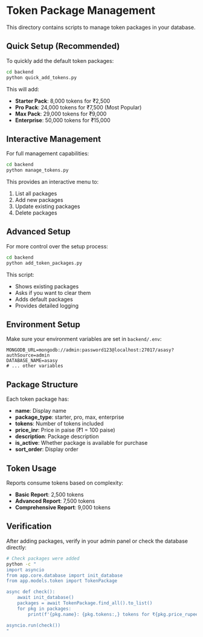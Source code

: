 # Token Package Management

This directory contains scripts to manage token packages in your database.

## Quick Setup (Recommended)

To quickly add the default token packages:

```bash
cd backend
python quick_add_tokens.py
```

This will add:
- **Starter Pack**: 8,000 tokens for ₹2,500
- **Pro Pack**: 24,000 tokens for ₹7,500 (Most Popular)
- **Max Pack**: 29,000 tokens for ₹9,000
- **Enterprise**: 50,000 tokens for ₹15,000

## Interactive Management

For full management capabilities:

```bash
cd backend
python manage_tokens.py
```

This provides an interactive menu to:
1. List all packages
2. Add new packages
3. Update existing packages
4. Delete packages

## Advanced Setup

For more control over the setup process:

```bash
cd backend
python add_token_packages.py
```

This script:
- Shows existing packages
- Asks if you want to clear them
- Adds default packages
- Provides detailed logging

## Environment Setup

Make sure your environment variables are set in `backend/.env`:

```env
MONGODB_URL=mongodb://admin:password123@localhost:27017/asasy?authSource=admin
DATABASE_NAME=asasy
# ... other variables
```

## Package Structure

Each token package has:
- **name**: Display name
- **package_type**: starter, pro, max, enterprise
- **tokens**: Number of tokens included
- **price_inr**: Price in paise (₹1 = 100 paise)
- **description**: Package description
- **is_active**: Whether package is available for purchase
- **sort_order**: Display order

## Token Usage

Reports consume tokens based on complexity:
- **Basic Report**: 2,500 tokens
- **Advanced Report**: 7,500 tokens
- **Comprehensive Report**: 9,000 tokens

## Verification

After adding packages, verify in your admin panel or check the database directly:

```bash
# Check packages were added
python -c "
import asyncio
from app.core.database import init_database
from app.models.token import TokenPackage

async def check():
    await init_database()
    packages = await TokenPackage.find_all().to_list()
    for pkg in packages:
        print(f'{pkg.name}: {pkg.tokens:,} tokens for ₹{pkg.price_rupees:,.2f}')

asyncio.run(check())
"
```